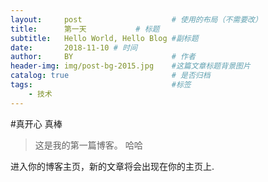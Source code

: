```yaml
---
layout:     post                    # 使用的布局（不需要改）
title:      第一天           # 标题 
subtitle:   Hello World, Hello Blog #副标题
date:       2018-11-10 # 时间
author:     BY                      # 作者
header-img: img/post-bg-2015.jpg    #这篇文章标题背景图片
catalog: true                       # 是否归档
tags:                               #标签
    - 技术
---
```


#真开心 真棒

>这是我的第一篇博客。 哈哈

进入你的博客主页，新的文章将会出现在你的主页上.
